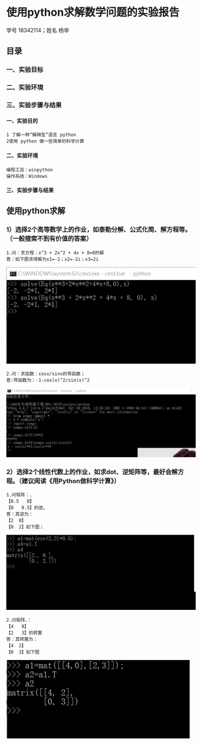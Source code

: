 # 使用python求解数学问题的实验报告
学号 18342114；姓名 杨举
## 目录
### 一、实验目标
### 二、实验环境
### 三、实验步骤与结果
#### 一、实验目的
    1 了解一种“解释型”语言 python
    2使用 python 做一些简单的科学计算
#### 二、实验环境
    编程工具：winpython
    操作系统：Windows 
    
#### 三、实验步骤与结果
## 使用python求解

### 1）选择2个高等数学上的作业，如泰勒分解、公式化简、解方程等。 （一般搜索不到有价值的答案）
    1.问：求方程：x^3 + 2x^2 + 4x + 8=0的解
    答：如下图求得解为x1=-2；x2=-2i；x3=2i
![](images/python1.png)

    2.问：求函数：cosx/sinx的导函数；
    答:导函数为：-1-cos(x)^2/sin(x)^2
![](images/python2.png)
### 2）选择2个线性代数上的作业，如求dot、逆矩阵等，最好会解方程。（建议阅读《用Python做科学计算》）

    1.问矩阵：、
    【0.5   0】
    【0   0.5】的逆。
    答：其逆为：
    【2  0】
    【0  2】如下图；
 ![](images/python3.png)

    2.问矩阵、：
    【4   0】
    【2   3】的转置
    答：其转置为：
    【4  2】
    【0  3】如下图
![](images/python4.png)